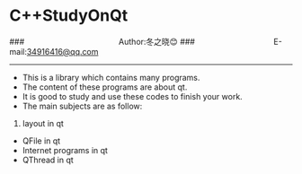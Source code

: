 C++StudyOnQt
================
###　　　　　　　　　　　　Author:冬之晓:blush:
###　　　　　　　　　　E-mail:34916416@qq.com
***
- This is a library which contains many programs.  
- The content of these programs are about qt.  
- It is good to study and use these codes to finish your work.  
- The main subjects are as follow: 
 
1. layout in qt
* QFile in qt
* Internet programs in qt
* QThread in qt
